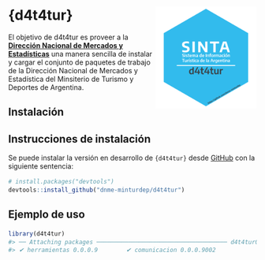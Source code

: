 
<!-- README.md is generated from README.Rmd. Please edit that file -->

# {d4t4tur} <a href="https://dnme-minturdep.github.io/d4t4tur/"><img src="man/figures/logo.png" align="right" height="206"></a>

<!-- badges: start -->
<!-- badges: end -->

El objetivo de d4t4tur es proveer a la [**Dirección Nacional de Mercados
y Estadísticas**](https://www.yvera.tur.ar/sinta/) una manera sencilla
de instalar y cargar el conjunto de paquetes de trabajo de la Dirección
Nacional de Mercados y Estadística del Minsiterio de Turismo y Deportes
de Argentina.

## Instalación

<!-- README.md is generated from README.Rmd. Please edit that file -->

## Instrucciones de instalación

Se puede instalar la versión en desarrollo de `{d4t4tur}` desde
[GitHub](https://github.com/) con la siguiente sentencia:

``` r
# install.packages("devtools")
devtools::install_github("dnme-minturdep/d4t4tur")
```

## Ejemplo de uso

``` r
library(d4t4tur)
#> ── Attaching packages ───────────────────────────────────── d4t4tur0.0.0.9000 ──
#> ✔ herramientas 0.0.0.9        ✔ comunicacion 0.0.0.9002
```
